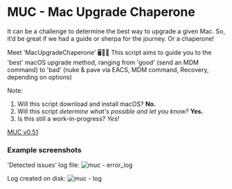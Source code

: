 # MUC - Mac Upgrade Chaperone

It can be a challenge to determine the best way to upgrade a given Mac. 
So, it’d be great if we had a guide or sherpa for the journey. Or a chaperone!

Meet 'MacUpgradeChaperone' 🖥️🤵‍♂️ 
This script aims to guide you to the 'best' macOS upgrade method, ranging from 'good' (send an MDM command) to 'bad' (nuke & pave via EACS, MDM command, Recovery, depending on options)

Note:
1. Will this script download and install macOS? **No.**
2. Will this script *determine what's possible and let you know?* **Yes.**
3. Is this still a work-in-progress? *Yes!*

[MUC v0.51](https://raw.githubusercontent.com/stumcd/muc/refs/heads/main/macupgradechaperone-0.51.sh)

### Example screenshots
'Detected issues' log file:
![muc - error_log](https://github.com/user-attachments/assets/204996b2-727e-409f-9b06-d6700618d9bd)

Log created on disk:
![muc - log](https://github.com/user-attachments/assets/c3b628d5-cac2-4093-9384-28690cd74855)
